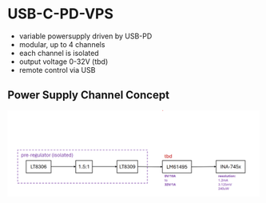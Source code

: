 # USB-C-PD-VPS

- variable powersupply driven by USB-PD 
- modular, up to 4 channels
- each channel is isolated
- output voltage 0-32V (tbd)
- remote control via USB

## Power Supply Channel Concept
![power-supply-channel-design](/images/pwr_spl_concept.png)
